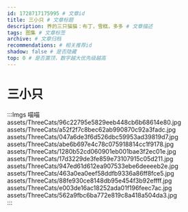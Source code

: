 ```yaml
---
id: 1728717175995 # 文章id
title: 三小只 # 文章标题
description: 养的三只猫猫：布丁，雪糕，多多 # 文章描述
tags: 图集 # 文章标签
archive: # 文章归档
recommendations: # 相关推荐id
shadow: false # 是否隐藏
top: 0 # 是否置顶，数字越大优先级越高
---
```


# 三小只

:::Imgs 喵喵  
assets/ThreeCats/96c22795e5829eeb448cb6b68614e80.jpg  
assets/ThreeCats/a52f2f7c8bec62ab990870c92a3fadc.jpg  
assets/ThreeCats/047a6de3f6d526dbc59953ad39819d7.jpg  
assets/ThreeCats/abe6b697e4c78c075918814cc1f9178.jpg  
assets/ThreeCats/1280b52cd060901eb001bae3f2ec01e.jpg  
assets/ThreeCats/17d3229de3fe859e73107915c05d211.jpg  
assets/ThreeCats/947ed61d612ea907533ebe6deeeeb2e.jpg  
assets/ThreeCats/463a0ea0eef58ddfb9336a86ff8fce5.jpg  
assets/ThreeCats/88fe930ce8148db95e454f3b92effff.jpg  
assets/ThreeCats/e003de16ac18252ada01f196feec7ac.jpg  
assets/ThreeCats/562a9fbc6ba772e819c8a418a504da3.jpg  
:::
